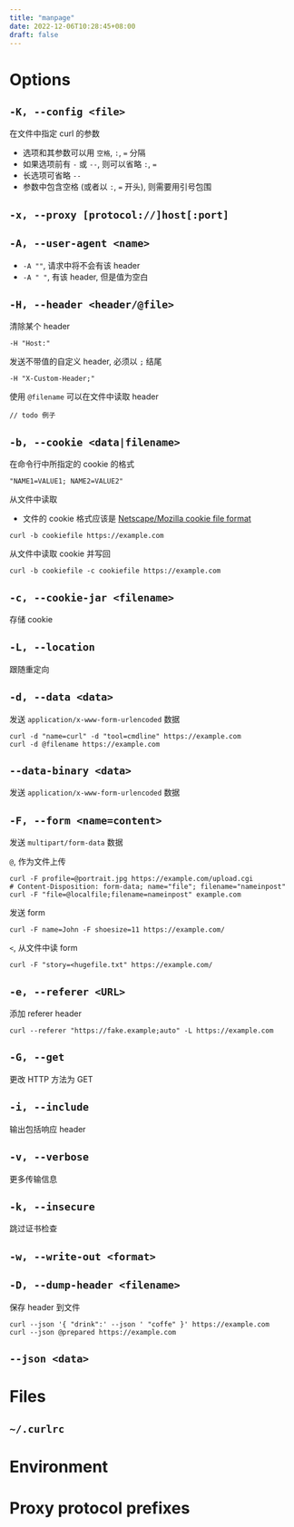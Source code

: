 ```yaml
---
title: "manpage"
date: 2022-12-06T10:28:45+08:00
draft: false
---
```


# Options

## `-K, --config <file>`

在文件中指定 curl 的参数

- 选项和其参数可以用 `空格`, `:`, `=` 分隔
- 如果选项前有 `-` 或 `--`, 则可以省略 `:`, `=`
- 长选项可省略 `--`
- 参数中包含空格 (或者以 `:`, `=` 开头), 则需要用引号包围

## `-x, --proxy [protocol://]host[:port]`

## `-A, --user-agent <name>`

- `-A ""`, 请求中将不会有该 header
- `-A " "`, 有该 header, 但是值为空白

## `-H, --header <header/@file>`

清除某个 header
```
-H "Host:"
```

发送不带值的自定义 header, 必须以 `;` 结尾
```
-H "X-Custom-Header;"
```

使用 `@filename` 可以在文件中读取 header
```
// todo 例子
```

## `-b, --cookie <data|filename>`

在命令行中所指定的 cookie 的格式
```
"NAME1=VALUE1; NAME2=VALUE2"
```

从文件中读取
- 文件的 cookie 格式应该是 [Netscape/Mozilla cookie file format](https://everything.curl.dev/http/cookies/fileformat)
```shell
curl -b cookiefile https://example.com
```

从文件中读取 cookie 并写回
```shell
curl -b cookiefile -c cookiefile https://example.com
```

## `-c, --cookie-jar <filename>`

存储 cookie



## `-L, --location`

跟随重定向



## `-d, --data <data>`

发送 `application/x-www-form-urlencoded` 数据
```shell
curl -d "name=curl" -d "tool=cmdline" https://example.com
curl -d @filename https://example.com
```

## `--data-binary <data>`

发送 `application/x-www-form-urlencoded` 数据



## `-F, --form <name=content>`

发送 `multipart/form-data` 数据

`@`, 作为文件上传
```shell
curl -F profile=@portrait.jpg https://example.com/upload.cgi
# Content-Disposition: form-data; name="file"; filename="nameinpost"
curl -F "file=@localfile;filename=nameinpost" example.com
```

发送 form
```shell
curl -F name=John -F shoesize=11 https://example.com/
```

`<`, 从文件中读 form
```shell
curl -F "story=<hugefile.txt" https://example.com/
```



## `-e, --referer <URL>`

添加 referer header
```shell
curl --referer "https://fake.example;auto" -L https://example.com
```



## `-G, --get`

更改 HTTP 方法为 GET



## `-i, --include`

输出包括响应 header



## `-v, --verbose`

更多传输信息



## `-k, --insecure`

跳过证书检查



## `-w, --write-out <format>`



## `-D, --dump-header <filename>`

保存 header 到文件
```shell
curl --json '{ "drink":' --json ' "coffe" }' https://example.com
curl --json @prepared https://example.com
```


## `--json <data>`


# Files

## `~/.curlrc`

# Environment

# Proxy protocol prefixes